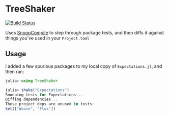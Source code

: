 # TreeShaker

[![Build Status](https://travis-ci.com/arnavs/TreeShaker.jl.svg?branch=master)](https://travis-ci.com/arnavs/TreeShaker.jl)

Uses [SnoopCompile](https://github.com/timholy/SnoopCompile.jl) to step through package tests, and then diffs it against things you've used in your `Project.toml` 

## Usage 

I added a few spurious packages to my local copy of `Expectations.jl`, and then ran: 

```julia 
julia> using TreeShaker

julia> shake("Expectations")
Snooping tests for Expectations...
Diffing dependencies...
These project deps are unused in tests:
Set(["Weave", "Flux"])
```
